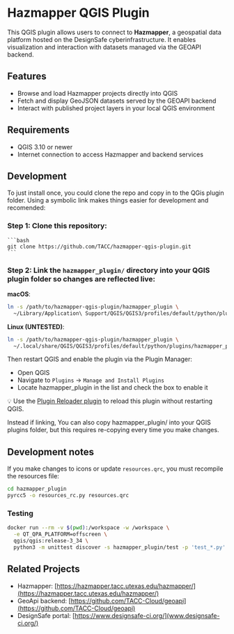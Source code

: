 # Hazmapper QGIS Plugin

This QGIS plugin allows users to connect to **Hazmapper**, a geospatial data platform hosted on the DesignSafe cyberinfrastructure. It enables visualization and interaction with datasets managed via the GEOAPI backend.

## Features

- Browse and load Hazmapper projects directly into QGIS
- Fetch and display GeoJSON datasets served by the GEOAPI backend
- Interact with published project layers in your local QGIS environment

## Requirements

- QGIS 3.10 or newer
- Internet connection to access Hazmapper and backend services

## Development

To just install once, you could clone the repo and copy in to the QGis plugin folder. Using a symbolic link makes things easier
for development and recomended:


### Step 1: Clone this repository:
    ```bash
    git clone https://github.com/TACC/hazmapper-qgis-plugin.git
    ```

### Step 2: Link the `hazmapper_plugin/` directory into your QGIS plugin folder so changes are reflected live:

**macOS**:
```bash
ln -s /path/to/hazmapper-qgis-plugin/hazmapper_plugin \
  ~/Library/Application\ Support/QGIS/QGIS3/profiles/default/python/plugins/hazmapper_plugin
```

**Linux (UNTESTED)**:
```bash
ln -s /path/to/hazmapper-qgis-plugin/hazmapper_plugin \
  ~/.local/share/QGIS/QGIS3/profiles/default/python/plugins/hazmapper_plugin
```

Then restart QGIS and enable the plugin via the Plugin Manager:

* Open QGIS
* Navigate to `Plugins` → `Manage and Install Plugins`
* Locate hazmapper_plugin in the list and check the box to enable it

💡 Use the [Plugin Reloader plugin](https://plugins.qgis.org/plugins/plugin_reloader/) to reload this plugin without restarting QGIS.

Instead if linking, You can also copy hazmapper_plugin/ into your QGIS plugins folder, but this requires re-copying every time you make changes.

## Development notes

If you make changes to icons or update `resources.qrc`, you must recompile the resources file:

```bash
cd hazmapper_plugin
pyrcc5 -o resources_rc.py resources.qrc
```
### Testing

```bash
docker run --rm -v $(pwd):/workspace -w /workspace \
  -e QT_QPA_PLATFORM=offscreen \
  qgis/qgis:release-3_34 \
  python3 -m unittest discover -s hazmapper_plugin/test -p 'test_*.py' -v
```

## Related Projects

- Hazmapper: [https://hazmapper.tacc.utexas.edu/hazmapper/](https://hazmapper.tacc.utexas.edu/hazmapper/)
- GeoApi backend: [https://github.com/TACC-Cloud/geoapi](https://github.com/TACC-Cloud/geoapi)
- DesignSafe portal: [https://www.designsafe-ci.org/](www.designsafe-ci.org/)

